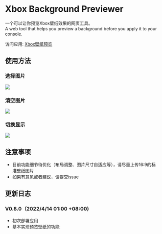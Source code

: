 # Xbox Background Previewer
一个可以让你预览Xbox壁纸效果的网页工具。  
A web tool that helps you preview a background before you apply it to your console.  
  
访问应用: [Xbox壁纸预览](https://tosh1ue.github.io/Xbox-Background-Previewer/index.html)  
  
## 使用方法
### 选择图片
![](https://s3.bmp.ovh/imgs/2022/04/14/1632df527c073794.gif)
### 清空图片
![](https://s3.bmp.ovh/imgs/2022/04/14/7417bd7b1eeb8dca.gif)
### 切换显示
![](https://s3.bmp.ovh/imgs/2022/04/14/6f31438b0c9eee60.gif)
  
## 注意事项
* 目前功能细节待优化（布局调整、图片尺寸自适应等），请尽量上传16:9的标准壁纸图片
* 如果有意见或者建议，请提交issue
  
## 更新日志
### V0.8.0（2022/4/14 01:00 +08:00)
* 初次部署应用
* 基本实现预览壁纸的功能
